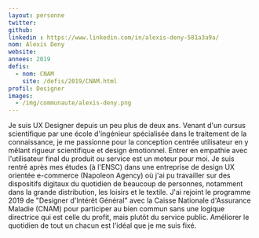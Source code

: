 ```yaml
---
layout: personne
twitter:
github:
linkedin : https://www.linkedin.com/in/alexis-deny-581a3a9a/
nom: Alexis Deny
website:
annees: 2019
defis:
  - nom: CNAM
    site: /defis/2019/CNAM.html
profil: Designer
images:
  - /img/communaute/alexis-deny.png
---
```

Je suis UX Designer depuis un peu plus de deux ans. Venant d'un cursus scientifique par une école d'ingénieur spécialisée dans le traitement de la connaissance, je me passionne pour la conception centrée utilisateur en y mêlant rigueur scientifique et design émotionnel. Entrer en empathie avec l'utilisateur final du produit ou service est un moteur pour moi. Je suis rentré après mes études (à l'ENSC) dans une entreprise de design UX orientée e-commerce (Napoleon Agency) où j'ai pu travailler sur des dispositifs digitaux du quotidien de beaucoup de personnes, notamment dans la grande distribution, les loisirs et le textile. J'ai rejoint le programme 2019 de "Designer d'Intérêt Général" avec la Caisse Nationale d'Assurance Maladie (CNAM) pour participer au bien commun sans une logique directrice qui est celle du profit, mais plutôt du service public. Améliorer le quotidien de tout un chacun est l'idéal que je me suis fixé.
